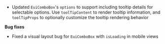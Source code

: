 - Updated `EuiComboBox`'s `options` to support including tooltip details for selectable options. Use `toolTipContent` to render tooltip information, and `toolTipProps` to optionally customize the tooltip rendering behavior

**Bug fixes**

- Fixed a visual layout bug for `EuiComboBox` with `isLoading` in mobile views

